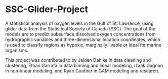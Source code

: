# SSC-Glider-Project

A statistical analysis of oxygen levels in the Gulf of St. Lawrence, using glider data from the Statistical Society of Canada (SSC). The goal of the models are to predict subsurface dissolved oxygen concentrations from hydrographic variables and three-dimensional location coordinates, which is used to classify regions as hypoxic, marginally livable or ideal for marine organisms. 

This project was contributed to by Jaiden Dahlke in data cleaning and clustering, Ethan Garrafa in data binning and linear modeling, Izaak Gagnon in non-linear modeling, and Ryan Gunther in GAM modeling and research.
